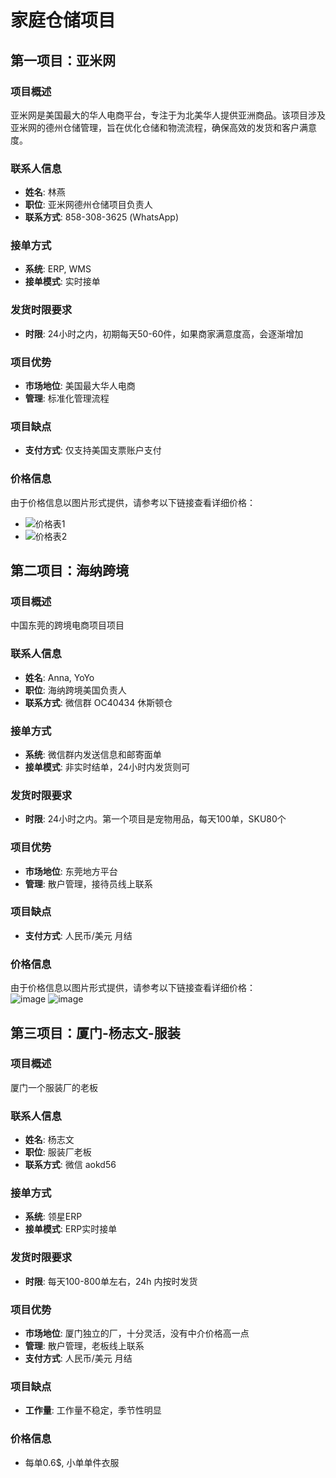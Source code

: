 # 家庭仓储项目

## 第一项目：亚米网

### 项目概述
亚米网是美国最大的华人电商平台，专注于为北美华人提供亚洲商品。该项目涉及亚米网的德州仓储管理，旨在优化仓储和物流流程，确保高效的发货和客户满意度。

### 联系人信息
- **姓名**: 林燕  
- **职位**: 亚米网德州仓储项目负责人  
- **联系方式**: 858-308-3625 (WhatsApp)  

### 接单方式
- **系统**: ERP, WMS  
- **接单模式**: 实时接单  

### 发货时限要求
- **时限**: 24小时之内，初期每天50-60件，如果商家满意度高，会逐渐增加

### 项目优势
- **市场地位**: 美国最大华人电商  
- **管理**: 标准化管理流程  

### 项目缺点
- **支付方式**: 仅支持美国支票账户支付  

### 价格信息
由于价格信息以图片形式提供，请参考以下链接查看详细价格：  
- ![价格表1](https://github.com/user-attachments/assets/60c4ad49-ac09-41f0-8b89-14c09686384a)  
- ![价格表2](https://github.com/user-attachments/assets/05a07923-90df-4c7e-aaf0-36010be9c7f8)  



## 第二项目：海纳跨境

### 项目概述
中国东莞的跨境电商项目项目

### 联系人信息
- **姓名**: Anna, YoYo
- **职位**: 海纳跨境美国负责人  
- **联系方式**: 微信群 OC40434 休斯顿仓  

### 接单方式
- **系统**: 微信群内发送信息和邮寄面单
- **接单模式**: 非实时结单，24小时内发货则可

### 发货时限要求
- **时限**: 24小时之内。第一个项目是宠物用品，每天100单，SKU80个

### 项目优势
- **市场地位**: 东莞地方平台
- **管理**: 散户管理，接待员线上联系

### 项目缺点
- **支付方式**: 人民币/美元 月结

### 价格信息
由于价格信息以图片形式提供，请参考以下链接查看详细价格：  
![image](https://github.com/user-attachments/assets/d7ef01d6-b96c-473f-87db-e4ce847fd195)
![image](https://github.com/user-attachments/assets/595d5ecb-3d23-46b7-9542-b094933b6b12)


## 第三项目：厦门-杨志文-服装

### 项目概述
厦门一个服装厂的老板

### 联系人信息
- **姓名**: 杨志文
- **职位**: 服装厂老板
- **联系方式**: 微信 aokd56 

### 接单方式
- **系统**: 领星ERP
- **接单模式**: ERP实时接单

### 发货时限要求
- **时限**: 每天100-800单左右，24h 内按时发货

### 项目优势
- **市场地位**: 厦门独立的厂，十分灵活，没有中介价格高一点
- **管理**: 散户管理，老板线上联系
- **支付方式**: 人民币/美元 月结
### 项目缺点
- **工作量**: 工作量不稳定，季节性明显 


### 价格信息
* 每单0.6$, 小单单件衣服
